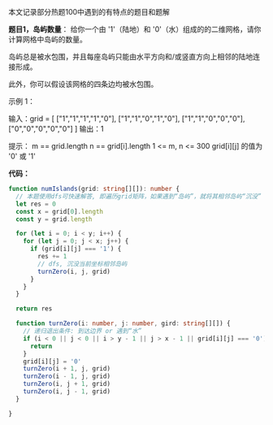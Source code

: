 本文记录部分热题100中遇到的有特点的题目和题解

**题目1，岛屿数量**：
给你一个由 '1'（陆地）和 '0'（水）组成的的二维网格，请你计算网格中岛屿的数量。

岛屿总是被水包围，并且每座岛屿只能由水平方向和/或竖直方向上相邻的陆地连接形成。

此外，你可以假设该网格的四条边均被水包围。

示例 1：

输入：grid = [
  ["1","1","1","1","0"],
  ["1","1","0","1","0"],
  ["1","1","0","0","0"],
  ["0","0","0","0","0"]
]
输出：1

提示：
m == grid.length
n == grid[i].length
1 <= m, n <= 300
grid[i][j] 的值为 '0' 或 '1'

**代码：**

```typescript
function numIslands(grid: string[][]): number {
  // 本题使用dfs可快速解答, 即遍历grid矩阵，如果遇到“岛屿”，就将其相邻岛屿“沉没”
  let res = 0
  const x = grid[0].length
  const y = grid.length

  for (let i = 0; i < y; i++) {
    for (let j = 0; j < x; j++) {
      if (grid[i][j] === '1') {
        res += 1
        // dfs, 沉没当前坐标相邻岛屿 
        turnZero(i, j, grid)
      }
    }
  }

  return res

  function turnZero(i: number, j: number, gird: string[][]) {
    // 递归退出条件: 到达边界 or 遇到“水”
    if (i < 0 || j < 0 || i > y - 1 || j > x - 1 || grid[i][j] === '0') {
      return
    }
    grid[i][j] = '0'
    turnZero(i + 1, j, grid)
    turnZero(i - 1, j, grid)
    turnZero(i, j + 1, grid)
    turnZero(i, j - 1, grid)
  }

}

```

